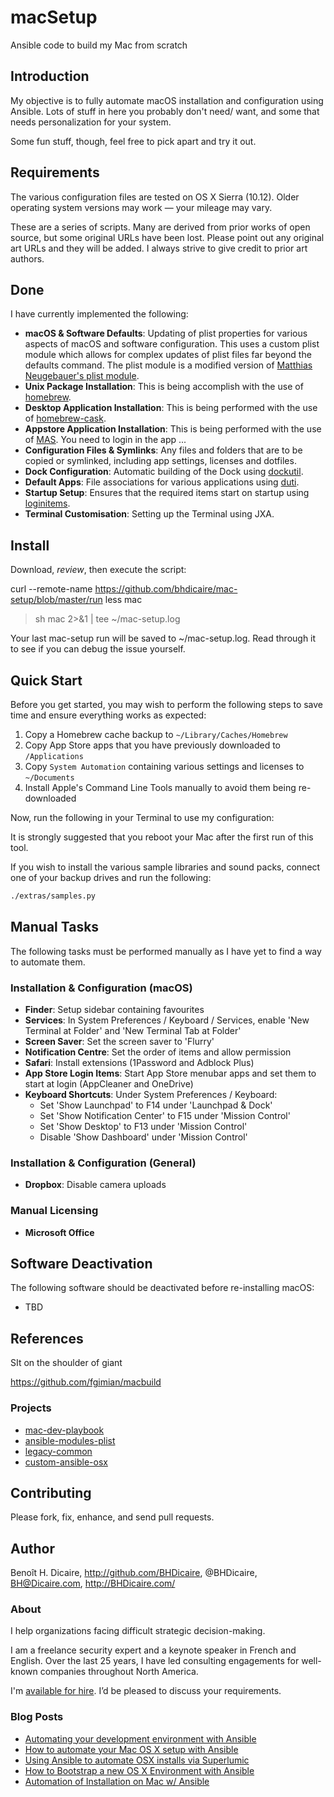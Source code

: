 # macSetup
Ansible code to build my Mac from scratch

## Introduction

My objective is to fully automate macOS installation and configuration using Ansible. Lots of stuff in here you probably don't need/ want, and some that needs personalization for your system.

Some fun stuff, though, feel free to pick apart and try it out.

## Requirements
The various configuration files are tested on OS X Sierra (10.12). Older operating system versions may work — your mileage may vary.

These are a series of scripts. Many are derived from prior works of open source, but some original URLs have been lost. Please point out any original art URLs and they will be added. I always strive to give credit to prior art authors.

## Done
I have currently implemented the following:

* **macOS & Software Defaults**: Updating of plist properties for various
  aspects of macOS and software configuration.  This uses a custom plist module
  which allows for complex updates of plist files far beyond the defaults
  command.  The plist module is a modified version of
  [Matthias Neugebauer's plist module](https://github.com/mtneug/ansible-modules-plist).
* **Unix Package Installation**: This is being accomplish with the use of
  [homebrew](https://github.com/Homebrew/homebrew).
* **Desktop Application Installation**: This is being performed with the use
  of [homebrew-cask](https://github.com/caskroom/homebrew-cask).
* **Appstore Application Installation**: This is being performed with the use
  of [MAS](https://github.com/).  You need to login in the app ...
* **Configuration Files & Symlinks**: Any files and folders that are to be
  copied or symlinked, including app settings, licenses and dotfiles.
* **Dock Configuration**: Automatic building of the Dock using
  [dockutil](https://github.com/kcrawford/dockutil).
* **Default Apps**: File associations for various applications using
  [duti](https://github.com/moretension/duti).
* **Startup Setup**: Ensures that the required items start on startup using
  [loginitems](https://github.com/OJFord/loginitems).
* **Terminal Customisation**: Setting up the Terminal using JXA.

## Install

Download, *review*, then execute the script:

curl --remote-name https://github.com/bhdicaire/mac-setup/blob/master/run less mac
> sh mac 2>&1 | tee ~/mac-setup.log

Your last mac-setup run will be saved to ~/mac-setup.log. Read through it to see if you can debug the issue yourself.

## Quick Start

Before you get started, you may wish to perform the following steps to save
time and ensure everything works as expected:

1. Copy a Homebrew cache backup to `~/Library/Caches/Homebrew`
2. Copy App Store apps that you have previously downloaded to `/Applications`
3. Copy `System Automation` containing various settings and licenses to `~/Documents`
4. Install Apple's Command Line Tools manually to avoid them being re-downloaded

Now, run the following in your Terminal to use my configuration:



It is strongly suggested that you reboot your Mac after the first run
of this tool.

If you wish to install the various sample libraries and sound packs, connect
one of your backup drives and run the following:

```bash
./extras/samples.py
```

## Manual Tasks

The following tasks must be performed manually as I have yet to find a way to
automate them.

### Installation & Configuration (macOS)

* **Finder**: Setup sidebar containing favourites
* **Services**: In System Preferences / Keyboard / Services, enable 'New Terminal at Folder' and 'New Terminal Tab at Folder'
* **Screen Saver**: Set the screen saver to 'Flurry'
* **Notification Centre**: Set the order of items and allow permission
* **Safari**: Install extensions (1Password and Adblock Plus)
* **App Store Login Items**: Start App Store menubar apps and set them to start
  at login (AppCleaner and OneDrive)
* **Keyboard Shortcuts**: Under System Preferences / Keyboard:
    - Set 'Show Launchpad' to F14 under 'Launchpad & Dock'
    - Set 'Show Notification Center' to F15 under 'Mission Control'
    - Set 'Show Desktop' to F13 under 'Mission Control'
    - Disable 'Show Dashboard' under 'Mission Control'

### Installation & Configuration (General)

* **Dropbox**: Disable camera uploads




### Manual Licensing

* **Microsoft Office**

## Software Deactivation

The following software should be deactivated before re-installing macOS:

* TBD

## References

SIt on the shoulder of giant

https://github.com/fgimian/macbuild

### Projects

* [mac-dev-playbook](https://github.com/geerlingguy/mac-dev-playbook)
* [ansible-modules-plist](https://github.com/mtneug/ansible-modules-plist)
* [legacy-common](https://github.com/osxc/legacy-common)
* [custom-ansible-osx](https://github.com/mtneug/custom-ansible-osx)


## Contributing

Please fork, fix, enhance, and send pull requests.

## Author

Benoît H. Dicaire, http://github.com/BHDicaire, @BHDicaire, BH@Dicaire.com, http://BHDicaire.com/


### About

I help organizations facing difficult strategic decision-making.

I am a freelance security expert and a keynote speaker in French and English. Over the last 25 years, I have led consulting engagements for well-known companies throughout North America.

I'm [available for hire](http://dicaire.com/).  I’d be pleased to discuss your requirements.


### Blog Posts

* [Automating your development environment with Ansible](http://www.nickhammond.com/automating-development-environment-ansible/)
* [How to automate your Mac OS X setup with Ansible](https://blog.vandenbrand.org/2016/01/04/how-to-automate-your-mac-os-x-setup-with-ansible/)
* [Using Ansible to automate OSX installs via Superlumic](http://vanderveer.be/2015/09/27/using-ansible-to-automate-osx-installs-via-superlumic.html)
* [How to Bootstrap a new OS X Environment with Ansible](http://flounderedge.com/bootstrap-new-os-x-environment-ansible/)
* [Automation of Installation on Mac w/ Ansible](https://medium.com/@hackyGQ/automation-of-installation-on-mac-w-ansible-21354cce0d7b#.j7rujxwgc)

